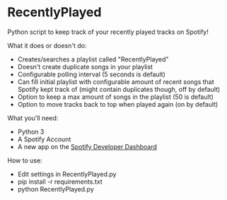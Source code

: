 # RecentlyPlayed
Python script to keep track of your recently played tracks on Spotify!

What it does or doesn't do:
- Creates/searches a playlist called "RecentlyPlayed"
- Doesn't create duplicate songs in your playlist
- Configurable polling interval (5 seconds is default)
- Can fill initial playlist with configurable amount of recent songs that Spotify kept track of (might contain duplicates though, off by default)
- Option to keep a max amount of songs in the playlist (50 is default)
- Option to move tracks back to top when played again (on by default)

What you'll need:
- Python 3
- A Spotify Account
- A new app on the [Spotify Developer Dashboard](https://developer.spotify.com/dashboard/login)

How to use:
- Edit settings in RecentlyPlayed.py
- pip install -r requirements.txt
- python RecentlyPlayed.py
